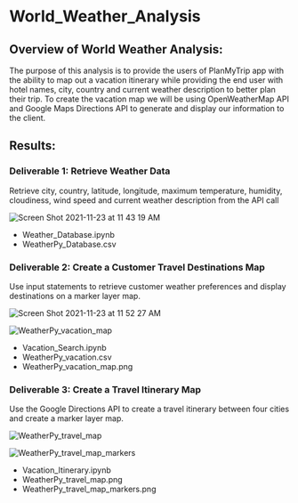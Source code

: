 # World_Weather_Analysis

## Overview of World Weather Analysis:

The purpose of this analysis is to provide the users of PlanMyTrip app with the ability to map out a vacation itinerary while providing the end user with hotel names, city, country and current weather description to better plan their trip. To create the vacation map we will be using OpenWeatherMap API and Google Maps Directions API to generate and display our information to the client. 

## Results:

### Deliverable 1: Retrieve Weather Data 

Retrieve city, country, latitude, longitude, maximum temperature, humidity, cloudiness, wind speed and current weather description from the API call

![Screen Shot 2021-11-23 at 11 43 19 AM](https://user-images.githubusercontent.com/91925639/143066836-d70280ab-27e3-4eef-91bf-cc444d9f7c5c.png)

*  Weather_Database.ipynb
*  WeatherPy_Database.csv

### Deliverable 2: Create a Customer Travel Destinations Map 

Use input statements to retrieve customer weather preferences and display destinations on a marker layer map.

![Screen Shot 2021-11-23 at 11 52 27 AM](https://user-images.githubusercontent.com/91925639/143068558-509d4120-1aaa-4009-a2e5-afdae22760bd.png)

![WeatherPy_vacation_map](https://user-images.githubusercontent.com/91925639/143068867-16ca2bde-cfc3-4b1f-bf0d-bbe2143e93ee.png)

* Vacation_Search.ipynb
* WeatherPy_vacation.csv
* WeatherPy_vacation_map.png

### Deliverable 3: Create a Travel Itinerary Map 

Use the Google Directions API to create a travel itinerary between four cities and create a marker layer map.

![WeatherPy_travel_map](https://user-images.githubusercontent.com/91925639/143069133-114587db-f350-4690-b7e1-48511e1a4f89.png)

![WeatherPy_travel_map_markers](https://user-images.githubusercontent.com/91925639/143069185-4dec4ab8-765d-4a75-ad69-0bd59710086d.png)

* Vacation_Itinerary.ipynb
* WeatherPy_travel_map.png
* WeatherPy_travel_map_markers.png
